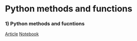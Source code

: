 # Python methods and functions

### 1) Python methods and fucntions
[Article](https://medium.com/@domalajayashree/methods-and-functions-in-python-d66490b5e790)
[Notebook](https://github.com/jayashree8/Python_guide/blob/master/Python%20methods%20and%20functions/Python%20methods%20and%20fucntions.ipynb)
